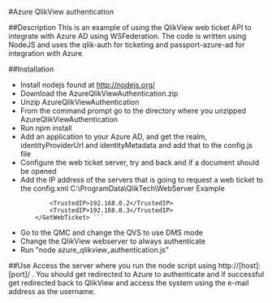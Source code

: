 #Azure QlikView authentication

##Description
This is an example of using the QlikView web ticket API to integrate with Azure AD using WSFederation. 
The code is written using NodeJS and uses the qlik-auth for ticketing and passport-azure-ad for integration with Azure

##Installation
*	Install nodejs found at http://nodejs.org/
*	Download the AzureQlikViewAuthentication.zip 
*	Unzip AzureQlikViewAuthentication
*	From the command prompt go to the directory where you unzipped AzureQlikViewAuthentication
*	Run npm install
*	Add an application to your Azure AD, and get the realm, identityProviderUrl and identityMetadata and add that to the config.js file
*	Configure the web ticket server, try  and back and if a document should be opened
*	Add the IP address of the servers that is going to request a web ticket to the config.xml C:\ProgramData\QlikTech\WebServer
	Example
	```		<GetWebTicket url="/QvAjaxZfc/GetWebTicket.aspx">
			<TrustedIP>192.168.0.2</TrustedIP>
			<TrustedIP>192.168.0.3</TrustedIP>
		</GetWebTicket> ```
*	Go to the QMC and change the QVS to use DMS mode
*	Change the QlikView webserver to always authenticate
*	Run "node azure_qlikview_authentication.js"


##Use
Access the server where you run the node script using http://[host]:[port]/ . You should get redirected to Azure to authenticate and if 
successful get redirected back to QlikView and access the system using the e-mail address as the username.
	


